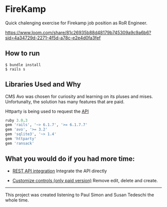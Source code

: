 # FireKamp

Quick chalenging exercise for Firekamp job position as RoR Engineer.

https://www.loom.com/share/81c26935b88d48179b745309a9c9a6b6?sid=4a34729d-2271-4f5d-a78c-e2e4d0fa3fef

## How to run

```shell
$ bundle install
$ rails s
```

## Libraries Used and Why

CMS Avo was chosen for curiosity and learning on its pluses and mises.
Unfortunalty, the solution has many features that are paid.

Httparty is being used to request the [API](https://potterapi-fedeperin.vercel.app/en/books)

```ruby
ruby 3.0.3
gem 'rails', '~> 6.1.7', '>= 6.1.7.7'
gem 'avo', '>= 3.2'
gem 'sqlite3', '~> 1.4'
gem 'httparty'
gem 'ransack'
```

## What you would do if you had more time:

* [REST API integration](https://docs.avohq.io/2.0/recipes/rest-api-integration)
Integrate the API directly

* [Customize controls (only paid version)](https://docs.avohq.io/3.0/customizable-controls.html)
Remove edit, delete and create.

---
This project was created listening to Paul Simon and Susan Tedeschi the whole time.